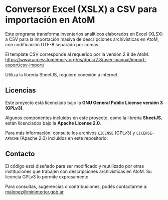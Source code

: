 # Conversor Excel (XSLX) a CSV para importación en AtoM

Este programa transforma inventarios analíticos elaborados en Excel (XLSX) a CSV para la importación masiva de descripciones archivísticas en AtoM, con codificación UTF-8 separado por comas.

El template CSV corresponde al requerido por la versión 2.8 de AtoM: https://www.accesstomemory.org/es/docs/2.8/user-manual/import-export/csv-import/

Utiliza la librería SheetJS, requiere conexión a internet.

## Licencias

Este proyecto está licenciado bajo la **GNU General Public License versión 3 (GPLv3)**.

Algunos componentes incluidos en este proyecto, como la librería **SheetJS**, están licenciados bajo la **Apache License 2.0**.

Para más información, consulte los archivos `LICENSE` (GPLv3) y `LICENSE-APACHE` (Apache 2.0) incluidos en este repositorio.

## Contacto

El código está diseñado para ser modificado y reutilizado por otras instituciones que trabajen con descripciones archivísticas en AtoM. Su licencia GPLv3 lo permite expresamente.

Para consultas, sugerencias o contribuciones, podés contactarme a: malopez@mininterior.gob.ar

